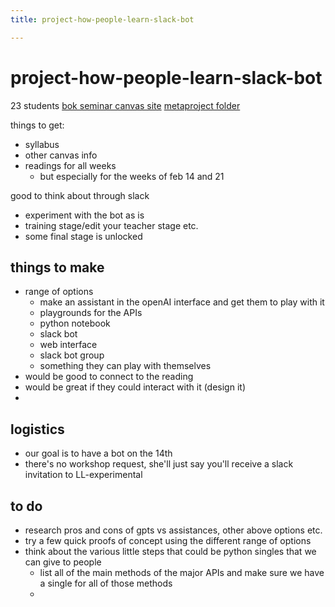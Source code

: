 ```yaml
---
title: project-how-people-learn-slack-bot

---
```


# project-how-people-learn-slack-bot
23 students
[bok seminar canvas site](https://canvas.harvard.edu/courses/135131)
[metaproject folder](https://drive.google.com/drive/folders/1kdkW3bNEtefpA_qkPFj4tOG3f766jlBf?usp=drive_link)

things to get:
- syllabus
- other canvas info
- readings for all weeks
    - but especially for the weeks of feb 14 and 21

good to think about through slack
* experiment with the bot as is
* training stage/edit your teacher stage etc.
* some final stage is unlocked

## things to make

- range of options
    - make an assistant in the openAI interface and get them to play with it
    - playgrounds for the APIs 
    - python notebook
    - slack bot
    - web interface
    - slack bot group
    - something they can play with themselves
- would be good to connect to the reading
- would be great if they could interact with it (design it)
- 

## logistics
* our goal is to have a bot on the 14th
* there's no workshop request, she'll just say you'll receive a slack invitation to LL-experimental

## to do
* research pros and cons of gpts vs assistances, other above options etc.
* try a few quick proofs of concept using the different range of options
* think about the various little steps that could be python singles that we can give to people
    * list all of the main methods of the major APIs and make sure we have a single for all of those methods
    * 
